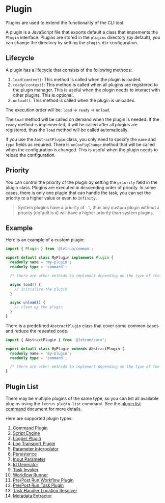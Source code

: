 # Plugin

Plugins are used to extend the functionality of the CLI tool.

A plugin is a JavaScript file that exports default a class that implements the `Plugin` interface.
Plugins are stored in the `plugins` directory (by default), you can change the directory by setting the `plugin.dir` configuration.

## Lifecycle

A plugin has a lifecycle that consists of the following methods:

1. `load(context)`: This method is called when the plugin is loaded.
2. `ready(context)`: This method is called when all plugins are registered to the plugin manager. This is useful when the plugin needs to interact with other plugins. This is optional.
3. `unload()`: This method is called when the plugin is unloaded.

The execution order will be: `load` -> `ready` -> `unload`.

The `load` method will be called on demand when the plugin is needed.
If the `ready` method is implemented, it will be called after all plugins are registered, thus the `load` method will be called automatically.

If you use the `AbstractPlugin` class, you only need to specify the `name` and `type` fields as required.
There is `onConfigChange` method that will be called when the configuration is changed.
This is useful when the plugin needs to reload the configuration.

## Priority

You can control the priority of the plugin by setting the `priority` field in the plugin class.
Plugins are executed in descending order of priority.
In some cases, there is only one plugin that can handle the task, you can set the priority to a higher value or even to `Infinity`.

> System plugins have a priority of `-1`, thus any custom plugin without a priority (default is `0`) will have a higher priority than system plugins.

## Example

Here is an example of a custom plugin:

```ts
import { Plugin } from '@letrun/common';

export default class MyPlugin implements Plugin {
  readonly name = 'my-plugin';
  readonly type = 'command';

  /* there are other methods to implement depending on the type of the plugin */

  async load() {
    // initialize the plugin
  }

  async unload() {
    // clean up the plugin
  }
}
```

There is a predefined `AbstractPlugin` class that cover some common cases and reduce the repeated code.

```ts
import { AbstractPlugin } from '@letrun/core';

export default class MyPlugin extends AbstractPlugin {
  readonly name = 'my-plugin';
  readonly type = 'command';

  /* there are other methods to implement depending on the type of the plugin */
}
```

## Plugin List

There may be multiple plugins of the same type, so you can list all available plugins using the `letrun plugin list` command.
See the [plugin list command](../command/plugin-list.md) document for more details.

Here are supported plugin types:

1. [Command Plugin](command-plugin.md)
2. [Script Engine](script-engine.md)
3. [Logger Plugin](logger-plugin.md)
4. [Log Transport Plugin](log-transport-plugin.md)
5. [Parameter Interpolator](parameter-interpolator.md)
6. [Persistence](persistence.md)
7. [Input Parameter](input-parameter.md)
8. [Id Generator](id-generator.md)
9. [Task Invoker](task-invoker.md)
10. [Workflow Runner](workflow-runner.md)
11. [Pre/Post Run Workflow Plugin](pre-post-run-workflow-plugin.md)
12. [Pre/Post Run Task Plugin](pre-post-run-task-plugin.md)
13. [Task Handler Location Resolver](task-handler-location-resolver)
14. [Metadata Extractor](metadata-extractor.md)
